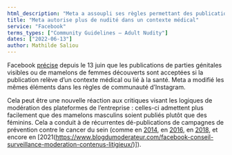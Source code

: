 ```yaml
---
html_description: "Meta a assoupli ses règles permettant des publications de parties génitales visibles ou de mamelons de femmes découverts dans des contextes médicaux ou de santé, en réponse à des critiques sur leur modération inégale qui affecte les campagnes contre le cancer du sein."
title: "Meta autorise plus de nudité dans un contexte médical"
service: "Facebook"
terms_types: ["Community Guidelines – Adult Nudity"]
dates: ["2022-06-13"]
author: Mathilde Saliou
---
```


Facebook [précise](https://github.com/OpenTermsArchive/france-elections-versions/commit/200fae809ed553d6882bef3659b4544fac37e322#diff-f5b2499012804c371ee8d35d8a109e0b7a91f6a2d6d7736ab9857bfd331dbf68R23-R26) depuis le 13 juin que les publications de parties génitales visibles ou de mamelons de femmes découverts sont acceptées si la publication relève d’un contexte médical ou lié à la santé. Meta a modifié les mêmes éléments dans les règles de communauté d’Instagram.

Cela peut être une nouvelle réaction aux critiques visant les logiques de modération des plateformes de l’entreprise : celles-ci admettent plus facilement que des mamelons masculins soient publiés plutôt que des féminins. Cela a conduit à de récurrentes dé-publications de campagnes de prévention contre le cancer du sein (comme en [2014](https://www.lequotidiendumedecin.fr/actus-medicales/sante-publique/ces-seins-que-facebook-ne-saurait-voir), en [2016](https://www.lemonde.fr/le-monde/article/2016/10/12/mammographie-et-facebook-du-choix-d-image-et-de-ses-consequences_5995671_4586753.html), en [2018](https://www.lepoint.fr/high-tech-internet/facebook-une-moderation-a-geometrie-variable-21-07-2018-2238056_47.php), et encore en [2021(https://www.blogdumoderateur.com/facebook-conseil-surveillance-moderation-contenus-litigieux/)]).
